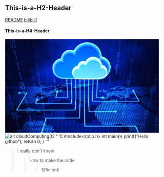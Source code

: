 ## This-is-a-H2-Header
[README](https://github.com/lzsheep-1230/First-Inventory/blob/main/README.md)
[bilibili!](https://www.bilibili.com/)
#### This-is-a-H4-Header
![alt cloudComputing](https://github.com/lzsheep-1230/First-Inventory/blob/main/analysis.jpg)
![alt cloudComputing02](https://tse3-mm.cn.bing.net/th/id/OIP.B-6RB6LsS7SoawBz0UgI3gHaEq?pid=ImgDet&rs=1)
'''C
  #include<stdio.h>
  int main(){
  printf("Hello github");
  return 0;
  }
'''
>I really don't know
>>How to make the code
>>>Efficient!
